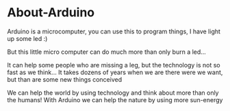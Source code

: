 # About-Arduino

Arduino is a microcomputer, you can use this to program things,
I have light up some led :)

But this little micro computer can do much more than only burn a led...

It can help some people who are missing a leg, but the technology is not so fast as we think...
It takes dozens of years when we are there were we want, but than are some new things conceived

We can help the world by using technology and think about more than only the humans!
With Arduino we can help the nature by using more sun-energy
